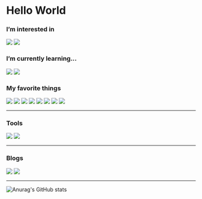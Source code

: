 <div>
  <h1>Hello World</h1>

  <h3>I’m interested in</h3>
    <img src="https://camo.githubusercontent.com/62091a269bbd0dad454e29760b1f38d8aaf60692476c3e8b82918e486ceab11a/68747470733a2f2f736b696c6c69636f6e732e6465762f69636f6e733f693d6a73267065726c696e653d31"/>
    <img src="https://camo.githubusercontent.com/a38363ac85a86ad321026107282cf31844aba07c11eb6b0b117d76518dcc6a28/68747470733a2f2f736b696c6c69636f6e732e6465762f69636f6e733f693d7265616374267065726c696e653d31"/>
  <h3>I’m currently learning...</h3>
      <img src="https://camo.githubusercontent.com/e91f5840eedc5bff82e388c044cc86cc0cb13e9823c58ccb908b5fe1fa803bdb/68747470733a2f2f736b696c6c69636f6e732e6465762f69636f6e733f693d7473267065726c696e653d31"/>
      <img src="https://camo.githubusercontent.com/f97ae301fad0cdfa3d60aa38540ed5eb8245bb7c808aa9950788e56d05db615a/68747470733a2f2f736b696c6c69636f6e732e6465762f69636f6e733f693d6e6578746a73267065726c696e653d31"/>

  <h3>My favorite things</h3>
  <div>
    <img src="https://img.shields.io/badge/HTML-E34F26?style=flat-square&logo=HTML5&logoColor=white"/>
    <img src="https://img.shields.io/badge/CSS3-1572B6?style=flat-square&logo=CSS3&logoColor=white"/>
    <img src="https://img.shields.io/badge/JavaScript-F7DF1E?style=flat-square&logo=JavaScript&logoColor=white"/>
    <img src="https://img.shields.io/badge/React-61DAFB?style=flat-square&logo=React&logoColor=white"  />
    <img src="https://img.shields.io/badge/Redux-764ABC?style=flat-square&logo=Redux&logoColor=white"/>
    <img src="https://img.shields.io/badge/Oracle SQL-F80000?style=flat-square&logo=Oracle&logoColor=white"/>
    <img src="https://img.shields.io/badge/Python-3776AB?style=flat-square&logo=Python&logoColor=white"/>
    <img src="https://img.shields.io/badge/TensorFlow-FF6F00?style=flat-square&logo=TensorFlow&logoColor=white"/>
  </div>

  <hr/>

  <h3>Tools</h3>
    <img src="https://img.shields.io/badge/GitHub-181717?style=flat-square&logo=GitHub&logoColor=white"/> 
    <img src="https://img.shields.io/badge/Visual Studio Code-007ACC?style=flat-square&logo=Visual Studio Code&logoColor=white"/>
  <hr/>

  <h3>Blogs</h3>

  <a href="https://velog.io/@sungho" target="_blank"><img src="https://img.shields.io/badge/Velog-20C997?style=flat-square&logo=Velog&logoColor=white"/></a>  <a href="https://blog.naver.com/ksh_1035" target="_blank"><img src="https://img.shields.io/badge/Naver-03C75A?style=flat-square&logo=Naver&logoColor=white"/></a>  

  <hr/>

  ![Anurag's GitHub stats](https://github-readme-stats.vercel.app/api?username=Sunghoman&show_icons=true&theme=radical)

</div>